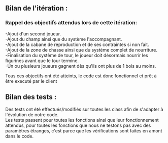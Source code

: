 ## Bilan de l'itération :  
  
### Rappel des objectifs attendus lors de cette itération:  
-Ajout d'un second joueur.  
-Ajout du champ ainsi que du système l'accompagnant.  
-Ajout de la cabane de reproduction et de ses contraintes si non fait.  
-Ajout de la zone de chasse ainsi que du système complet de nourriture.  
-Finalisation du système de tour, le joueur doit désormais nourrir les figurines avant que le tour termine.  
-Un ou plusieurs joueurs gagnent dès qu'ils ont plus de 1 bois au moins.  

Tous ces objectifs ont été atteints, le code est donc fonctionnel et prêt à être executé par le client

## Bilan des tests :  
  
Des tests ont été effectués/modifiés sur toutes les class afin de s'adapter à l'évolution de notre code.  
Les tests passent pour toutes les fonctions ainsi que leur fonctionnement attendus, pour toutes les fonctions que nous ne testons pas avec des paramètres étranges, c'est parce que les vérifications sont faites en amont dans le code.  
